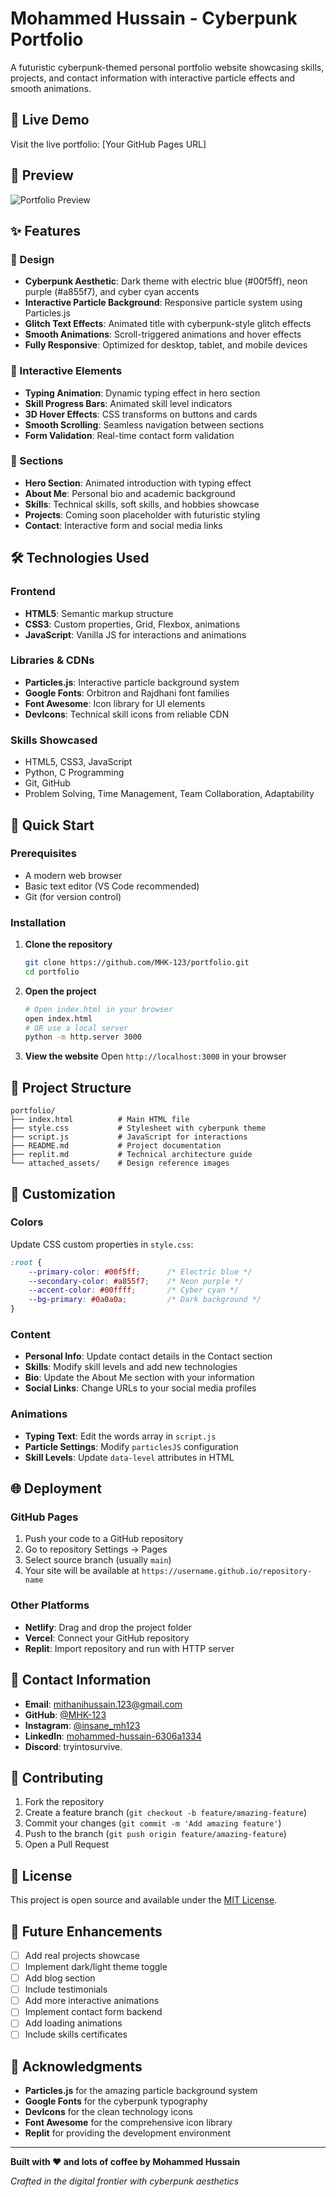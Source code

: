 # Mohammed Hussain - Cyberpunk Portfolio

A futuristic cyberpunk-themed personal portfolio website showcasing skills, projects, and contact information with interactive particle effects and smooth animations.

## 🚀 Live Demo

Visit the live portfolio: [Your GitHub Pages URL]

## 📸 Preview

![Portfolio Preview](https://via.placeholder.com/800x400/0a0a0a/00f5ff?text=Cyberpunk+Portfolio)

## ✨ Features

### 🎨 Design
- **Cyberpunk Aesthetic**: Dark theme with electric blue (#00f5ff), neon purple (#a855f7), and cyber cyan accents
- **Interactive Particle Background**: Responsive particle system using Particles.js
- **Glitch Text Effects**: Animated title with cyberpunk-style glitch effects
- **Smooth Animations**: Scroll-triggered animations and hover effects
- **Fully Responsive**: Optimized for desktop, tablet, and mobile devices

### 🔧 Interactive Elements
- **Typing Animation**: Dynamic typing effect in hero section
- **Skill Progress Bars**: Animated skill level indicators
- **3D Hover Effects**: CSS transforms on buttons and cards
- **Smooth Scrolling**: Seamless navigation between sections
- **Form Validation**: Real-time contact form validation

### 📱 Sections
- **Hero Section**: Animated introduction with typing effect
- **About Me**: Personal bio and academic background
- **Skills**: Technical skills, soft skills, and hobbies showcase
- **Projects**: Coming soon placeholder with futuristic styling
- **Contact**: Interactive form and social media links

## 🛠️ Technologies Used

### Frontend
- **HTML5**: Semantic markup structure
- **CSS3**: Custom properties, Grid, Flexbox, animations
- **JavaScript**: Vanilla JS for interactions and animations

### Libraries & CDNs
- **Particles.js**: Interactive particle background system
- **Google Fonts**: Orbitron and Rajdhani font families
- **Font Awesome**: Icon library for UI elements
- **DevIcons**: Technical skill icons from reliable CDN

### Skills Showcased
- HTML5, CSS3, JavaScript
- Python, C Programming
- Git, GitHub
- Problem Solving, Time Management, Team Collaboration, Adaptability

## 🚀 Quick Start

### Prerequisites
- A modern web browser
- Basic text editor (VS Code recommended)
- Git (for version control)

### Installation

1. **Clone the repository**
   ```bash
   git clone https://github.com/MHK-123/portfolio.git
   cd portfolio
   ```

2. **Open the project**
   ```bash
   # Open index.html in your browser
   open index.html
   # OR use a local server
   python -m http.server 3000
   ```

3. **View the website**
   Open `http://localhost:3000` in your browser

## 📁 Project Structure

```
portfolio/
├── index.html          # Main HTML file
├── style.css           # Stylesheet with cyberpunk theme
├── script.js           # JavaScript for interactions
├── README.md           # Project documentation
├── replit.md           # Technical architecture guide
└── attached_assets/    # Design reference images
```

## 🎨 Customization

### Colors
Update CSS custom properties in `style.css`:
```css
:root {
    --primary-color: #00f5ff;      /* Electric blue */
    --secondary-color: #a855f7;    /* Neon purple */
    --accent-color: #00ffff;       /* Cyber cyan */
    --bg-primary: #0a0a0a;         /* Dark background */
}
```

### Content
- **Personal Info**: Update contact details in the Contact section
- **Skills**: Modify skill levels and add new technologies
- **Bio**: Update the About Me section with your information
- **Social Links**: Change URLs to your social media profiles

### Animations
- **Typing Text**: Edit the words array in `script.js`
- **Particle Settings**: Modify `particlesJS` configuration
- **Skill Levels**: Update `data-level` attributes in HTML

## 🌐 Deployment

### GitHub Pages
1. Push your code to a GitHub repository
2. Go to repository Settings → Pages
3. Select source branch (usually `main`)
4. Your site will be available at `https://username.github.io/repository-name`

### Other Platforms
- **Netlify**: Drag and drop the project folder
- **Vercel**: Connect your GitHub repository
- **Replit**: Import repository and run with HTTP server

## 📧 Contact Information

- **Email**: mithanihussain.123@gmail.com
- **GitHub**: [@MHK-123](https://github.com/MHK-123)
- **Instagram**: [@insane_mh123](https://instagram.com/insane_mh123)
- **LinkedIn**: [mohammed-hussain-6306a1334](https://linkedin.com/in/mohammed-hussain-6306a1334)
- **Discord**: tryintosurvive.

## 🤝 Contributing

1. Fork the repository
2. Create a feature branch (`git checkout -b feature/amazing-feature`)
3. Commit your changes (`git commit -m 'Add amazing feature'`)
4. Push to the branch (`git push origin feature/amazing-feature`)
5. Open a Pull Request

## 📝 License

This project is open source and available under the [MIT License](LICENSE).

## 🎯 Future Enhancements

- [ ] Add real projects showcase
- [ ] Implement dark/light theme toggle
- [ ] Add blog section
- [ ] Include testimonials
- [ ] Add more interactive animations
- [ ] Implement contact form backend
- [ ] Add loading animations
- [ ] Include skills certificates

## 🙏 Acknowledgments

- **Particles.js** for the amazing particle background system
- **Google Fonts** for the cyberpunk typography
- **DevIcons** for the clean technology icons
- **Font Awesome** for the comprehensive icon library
- **Replit** for providing the development environment

---

**Built with ❤️ and lots of coffee by Mohammed Hussain**

*Crafted in the digital frontier with cyberpunk aesthetics*
